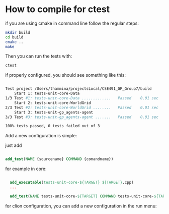 

# How to compile for ctest

if you are using cmake in command line follow the regular steps:

```bash
mkdir build
cd build
cmake ..
make
```

Then you can run the tests with:

```bash 
ctest
```


if properly configured, you should see something like this:

```bash

Test project /Users/thammina/projectsLocal/CSE491_GP_Group7/build
    Start 1: tests-unit-core-Data
1/3 Test #1: tests-unit-core-Data .............   Passed    0.01 sec
    Start 2: tests-unit-core-WorldGrid
2/3 Test #2: tests-unit-core-WorldGrid ........   Passed    0.01 sec
    Start 3: tests-unit-gp_agents-agent
3/3 Test #3: tests-unit-gp_agents-agent .......   Passed    0.01 sec

100% tests passed, 0 tests failed out of 3
```


Add a new configuration is simple:

just add
```cmake

add_test(NAME {sourcename} COMMAND {comandname})
```

for example in core:

```cmake

  add_executable(tests-unit-core-${TARGET} ${TARGET}.cpp)
  ...

  add_test(NAME tests-unit-core-${TARGET} COMMAND tests-unit-core-${TARGET})
```


for clion configuration, you can add a new configuration in the run menu: